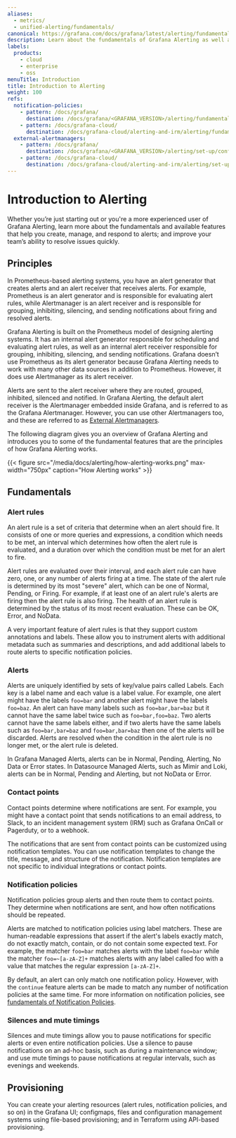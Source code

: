```yaml
---
aliases:
  - metrics/
  - unified-alerting/fundamentals/
canonical: https://grafana.com/docs/grafana/latest/alerting/fundamentals/
description: Learn about the fundamentals of Grafana Alerting as well as the key features it offers
labels:
  products:
    - cloud
    - enterprise
    - oss
menuTitle: Introduction
title: Introduction to Alerting
weight: 100
refs:
  notification-policies:
    - pattern: /docs/grafana/
      destination: /docs/grafana/<GRAFANA_VERSION>/alerting/fundamentals/notification-policies/
    - pattern: /docs/grafana-cloud/
      destination: /docs/grafana-cloud/alerting-and-irm/alerting/fundamentals/notification-policies/
  external-alertmanagers:
    - pattern: /docs/grafana/
      destination: /docs/grafana/<GRAFANA_VERSION>/alerting/set-up/configure-alertmanager/
    - pattern: /docs/grafana-cloud/
      destination: /docs/grafana-cloud/alerting-and-irm/alerting/set-up/configure-alertmanager/
---
```


# Introduction to Alerting

Whether you’re just starting out or you're a more experienced user of Grafana Alerting, learn more about the fundamentals and available features that help you create, manage, and respond to alerts; and improve your team’s ability to resolve issues quickly.

## Principles

In Prometheus-based alerting systems, you have an alert generator that creates alerts and an alert receiver that receives alerts. For example, Prometheus is an alert generator and is responsible for evaluating alert rules, while Alertmanager is an alert receiver and is responsible for grouping, inhibiting, silencing, and sending notifications about firing and resolved alerts.

Grafana Alerting is built on the Prometheus model of designing alerting systems. It has an internal alert generator responsible for scheduling and evaluating alert rules, as well as an internal alert receiver responsible for grouping, inhibiting, silencing, and sending notifications. Grafana doesn’t use Prometheus as its alert generator because Grafana Alerting needs to work with many other data sources in addition to Prometheus. However, it does use Alertmanager as its alert receiver.

Alerts are sent to the alert receiver where they are routed, grouped, inhibited, silenced and notified. In Grafana Alerting, the default alert receiver is the Alertmanager embedded inside Grafana, and is referred to as the Grafana Alertmanager. However, you can use other Alertmanagers too, and these are referred to as [External Alertmanagers](ref:external-alertmanagers).

The following diagram gives you an overview of Grafana Alerting and introduces you to some of the fundamental features that are the principles of how Grafana Alerting works.

{{< figure src="/media/docs/alerting/how-alerting-works.png" max-width="750px" caption="How Alerting works" >}}

## Fundamentals

### Alert rules

An alert rule is a set of criteria that determine when an alert should fire. It consists of one or more queries and expressions, a condition which needs to be met, an interval which determines how often the alert rule is evaluated, and a duration over which the condition must be met for an alert to fire.

Alert rules are evaluated over their interval, and each alert rule can have zero, one, or any number of alerts firing at a time. The state of the alert rule is determined by its most "severe" alert, which can be one of Normal, Pending, or Firing. For example, if at least one of an alert rule's alerts are firing then the alert rule is also firing. The health of an alert rule is determined by the status of its most recent evaluation. These can be OK, Error, and NoData.

A very important feature of alert rules is that they support custom annotations and labels. These allow you to instrument alerts with additional metadata such as summaries and descriptions, and add additional labels to route alerts to specific notification policies.

### Alerts

Alerts are uniquely identified by sets of key/value pairs called Labels. Each key is a label name and each value is a label value. For example, one alert might have the labels `foo=bar` and another alert might have the labels `foo=baz`. An alert can have many labels such as `foo=bar,bar=baz` but it cannot have the same label twice such as `foo=bar,foo=baz`. Two alerts cannot have the same labels either, and if two alerts have the same labels such as `foo=bar,bar=baz` and `foo=bar,bar=baz` then one of the alerts will be discarded. Alerts are resolved when the condition in the alert rule is no longer met, or the alert rule is deleted.

In Grafana Managed Alerts, alerts can be in Normal, Pending, Alerting, No Data or Error states. In Datasource Managed Alerts, such as Mimir and Loki, alerts can be in Normal, Pending and Alerting, but not NoData or Error.

### Contact points

Contact points determine where notifications are sent. For example, you might have a contact point that sends notifications to an email address, to Slack, to an incident management system (IRM) such as Grafana OnCall or Pagerduty, or to a webhook.

The notifications that are sent from contact points can be customized using notification templates. You can use notification templates to change the title, message, and structure of the notification. Notification templates are not specific to individual integrations or contact points.

### Notification policies

Notification policies group alerts and then route them to contact points. They determine when notifications are sent, and how often notifications should be repeated.

Alerts are matched to notification policies using label matchers. These are human-readable expressions that assert if the alert's labels exactly match, do not exactly match, contain, or do not contain some expected text. For example, the matcher `foo=bar` matches alerts with the label `foo=bar` while the matcher `foo=~[a-zA-Z]+` matches alerts with any label called foo with a value that matches the regular expression `[a-zA-Z]+`.

By default, an alert can only match one notification policy. However, with the `continue` feature alerts can be made to match any number of notification policies at the same time. For more information on notification policies, see [fundamentals of Notification Policies](ref:notification-policies).

### Silences and mute timings

Silences and mute timings allow you to pause notifications for specific alerts or even entire notification policies. Use a silence to pause notifications on an ad-hoc basis, such as during a maintenance window; and use mute timings to pause notifications at regular intervals, such as evenings and weekends.

## Provisioning

You can create your alerting resources (alert rules, notification policies, and so on) in the Grafana UI; configmaps, files and configuration management systems using file-based provisioning; and in Terraform using API-based provisioning.

